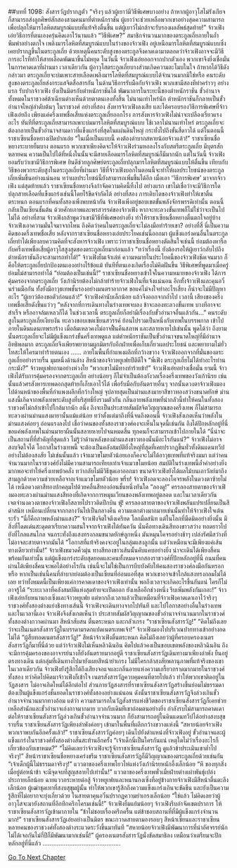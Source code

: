 ##บทที่ 1098: สังสารวัฏปรากฏตัว
“จริงๆ แล้วผู้เยาว์มีวิธีพิเศษบางอย่าง ถ้าหากผู้อาวุโสไม่รังเกียจ ก็สามารถส่งลูกศิษย์สักสองสามคนมาที่ตำหนักราชัน ผู้เยาว์จะช่วยเหลือพวกเขาอย่างสุดความสามารถ เพื่อปลุกให้มารโลหิตสมบูรณ์แบบที่แท้จริงตื่นขึ้น แต่ผู้เยาว์ไม่กล้าจะรับรองผลลัพธ์สุดท้าย!”
จ้าวเฟิงเอ่ยวิธีการที่ตนเองครุ่นคิดเอาไว้นานแล้ว
“วิธีพิเศษ?”
สมาชิกจำนวนมากของตระกูลเถี่ยภายในถ้ำพึมพำอย่างตกใจ
เพลิงมารโลหิตที่สมบูรณ์แบบในร่างของจ้าวเฟิง อยู่เหนือมารโลหิตที่สมบูรณ์แบบซึ่งเคยปรากฏขึ้นในตระกูลเถี่ย ด้วยเหตุนี้คนระดับสูงของตระกูลจึงคาดเดามาตลอดว่าจ้าวเฟิงอาจจะมีวิธีการอะไรที่ทำให้สายเลือดพัฒนาขึ้นไม่หยุด
ในวันนี้ จ้าวเฟิงเอ่ยออกจากปากตัวเอง พวกเขาจึงยิ่งเชื่อมั่นในการคาดเดาที่ผ่านมา
เวลาเดียวกัน ผู้อาวุโสตระกูลเถี่ยบางส่วนเกิดความละโมบในใจ ถ้าหากได้วิธีดังกล่าวมา ตระกูลเถี่ยจะบ่มเพาะสายเลือดเพลิงมารโลหิตที่สมบูรณ์แบบได้จำนวนมากมิใช่หรือ
คนระดับสูงของตระกูลเถี่ยส่งกระแสจิตสื่อสารกัน
ในด้านวิธีการรับมือกับจ้าวเฟิง พวกเขามีสองทีท่าคร่าวๆ
อย่างแรก รับปากจ้าวเฟิง ยังเป็นมิตรกับตำหนักราชันได้
พัฒนาการในระยะนี้ของตำหนักราชัน ขั้วอำนาจทั้งหมดในราชวงศ์ต้าเฉียนต่างเห็นด้วยตาตนเองทั้งสิ้น ไม่นานเท่าไหร่นัก ตำหนักราชันก็กลายเป็นขั้วอำนาจใหญ่ลำดับต้นๆ ในราชวงศ์
อย่างที่สอง สังหารจ้าวเฟิงลงเสีย และได้ครอบรองวิธีการพิเศษที่จ้าวเฟิงเอ่ยถึง
เพียงแค่ครึ่งเทพชื่อเสี่ยแห่งตระกูลเถี่ยออกโรง การสังหารจ้าวเฟิงไม่น่าจะเปลืองเรี่ยวแรงอะไร
ทันทีที่ตระกูลเถี่ยสามารถเพาะบ่มมารโลหิตที่สมบูรณ์แบบ ใช้เวลาไม่นานเท่าไหร่ ตระกูลเถี่ยจะต้องกลายเป็นขั้วอำนาจสามดาวที่แข็งแกร่งที่สุดในแผ่นดินใหญ่ กระทั่งไปถึงขั้นสี่ดาวได้
แต่ในตอนนี้ ราชาเซียนชื่อหยางเปิดปากเอ่ย
“ในเมื่อเป็นแบบนี้ คงต้องลำบากสหายน้อยจ้าวแล้ว!”
ราชาเซียนชื่อหยางระบายยิ้มบาง
ตอนแรก พวกเขาเพียงคิดจะให้จ้าวเฟิงร่วมหอลงโรงกับสตรีตระกูลเถี่ย มีบุตรสักหลายคน ความเป็นไปได้ที่หนึ่งในนั้นจะมีสายเลือดมารโลหิตที่สมบูรณ์ก็มีมากนัก
แต่ในวันนี้ จ้าวเฟิงยอมรับว่าเขามีวิธีการพิเศษ ยินดีช่วยลูกศิษย์ตระกูลเถี่ยปลุกมารโลหิตที่สมบูรณ์แบบให้ตื่นขึ้น
เทียบกับวิธีของพวกระดับสูงในตระกูลเถี่ยที่ผ่านมา วิธีที่จ้าวเฟิงบอกในตอนนี้จะทำให้ผลประโยชน์ของตระกูลเถี่ยเพิ่มขึ้นอย่างแน่นอน
ทว่าผลประโยชน์นี้ยังสามารถเพิ่มขึ้นได้อีก เมื่อเอา ‘วิธีการพิเศษ’ มาจากจ้าวเฟิง
แต่สุดท้ายแล้ว ราชาเซียนชื่อหยางจึงกำจัดความคิดนี้ทิ้งไป
อย่างแรก เขาไม่เชื่อว่าจะมีวิธีการใดปลุกสายเลือดที่แข็งแกร่งเช่นนี้โดยไร้ขีดจำกัดได้
อย่างที่สอง การเติบโตของจ้าวเฟิงทำให้เขาตื่นตระหนก ตอนแรกที่คนทั้งสองเพิ่งพบหน้ากัน จ้าวเฟิงเพิ่งอยู่ขอบเขตขั้นพลังจักรพรรดิเท่านั้น ตอนนี้กลับเป็นเซียนชั้นต้น ด้วยศักยภาพและพรสวรรค์ของจ้าวเฟิง หากจะทะลวงขั้นเทพก็ไม่ใช่ว่าจะเป็นไปไม่ได้
อย่างที่สาม จ้าวเฟิงกล้าพูดว่าเขามีวิธีที่พิเศษอย่างยิ่ง ทำให้ราชาเซียนชื่อหยางตื่นตกใจอยู่บ้าง จ้าวเฟิงเอาความมั่นใจมาจากไหน ถึงคิดว่าคนในตระกูลเถี่ยจะไม่ลงมือทำร้ายเขา?
อย่างที่สี่ นี่เป็นความคิดของครึ่งเทพชื่อเสี่ย
หลังจากราชาเซียนชื่อหยางเอ่ยประโยคเช่นนี้ออกมา ผู้แข็งแกร่งคนอื่นในตระกูลเถี่ยทำได้เพียงลบความคิดที่จะสังหารจ้าวเฟิง
เพราะว่าราชาเซียนชื่อหยางตัดสินใจเช่นนี้ ย่อมต้องหารือกับครึ่งเทพชื่อเสี่ยผู้อาวุโสสูงสุดของตระกูลเถี่ยมาก่อนแล้ว
“ทว่าเรื่องนี้ ยังต้องรอให้ผู้เยาว์กลับไปถึงตำหนักราชันถึงจะสามารถทำได้!”
จ้าวเฟิงยิ้มเจ้าเล่ห์
ความหมายในประโยคนี้ของจ้าวเฟิงชัดเจนมาก ก็คือให้ตระกูลเถี่ยปกป้องตนเองอย่างไร้ข้อแม้ ทันทีที่ตนเองเกิดเรื่องไม่คิดฝันขึ้น วิธีพิเศษที่พูดมาเมื่อครู่ย่อมไม่สามารถทำได้
“ย่อมต้องเป็นเช่นนี้!”
ราชาเซียนชื่อหยางเข้าใจในความหมายของจ้าวเฟิง
ได้การคุ้มครองจากตระกูลเถี่ย วังเก้านิรยต้องไม่กล้าทำร้ายจ้าวเฟิงในที่แจ้งแน่นอน
อีกทั้งจ้าวเฟิงและคุนอวิ๋นร่วมมือกัน ทั้งยังมีอาวุธเทพชั้นรองอย่างมนตราอากาศ ขอแค่ไม่จงใจทำอะไรเสี่ยง ก็น่าจะไม่มีปัญหาอะไร
“ผู้เยาว์ต้องขอตัวก่อนแล้ว!”
จ้าวเฟิงคำนับเล็กน้อย แล้วจึงออกจากถ้ำไป
เวลานี้ เสียงของครึ่งเทพชื่อเสี่ยดังขึ้นแว่วๆ
“หลังจากที่การเดินทางในร่างเทพจบลง ข้าจะลองทะลวงขั้นเทพ บางทีอาจจะสำเร็จ หรืออาจล้มเหลวก็ได้ ในช่วงเวลานี้ ตระกูลเถี่ยก็อย่ามีเรื่องกับขั้วอำนาจอื่นแล้วกัน…”
คนระดับสูงในตระกูลเถี่ยเงียบงัน
ทะลวงขอบเขตเซียนสวรรค์ ย้อนไปรวมเป็นหนึ่งกับเทพในบรรพกาล เข้าไปภายในดินแดนเทพรกร้าง เมื่อล้มเหลวคงไม่อาจฟื้นคืนสภาพ และสลายหายไปเช่นนั้น
พูดได้ว่า ถึงยามนั้นตระกูลเถี่ยจะไม่มีผู้แข็งแกร่งขั้นครึ่งเทพดูแล แต่ตำหนักราชันเป็นขั้วอำนาจขนาดใหญ่ที่มีอำนาจอิทธิพลมาก ตระกูลเถี่ยจึงเพียรพยายามผูกมิตรกับอีกฝ่ายเพื่อเก็บเกี่ยวผลประโยชน์ และพยายามไม่ยั่วโทสะให้ใครมาทำร้ายตนเอง
……
ภายในพื้นที่กำแพงผลึกที่กว้างขวาง จ้าวเฟิงออกจากที่มั่นของตระกูลเถี่ยอย่างราบรื่น
มุมหนึ่งด้านล่าง สีหน้าของจ้าวหยูเฟยปีติดีใจ
“พี่เฟิง ตระกูลเถี่ยไม่ได้ทำอะไรท่านกระมัง?”
จ้าวหยูเฟยถามอย่างห่วงใย
“พวกเขาไม่มีทางทำร้ายข้า!”
จ้าวเฟิงเอ่ยอย่างเชื่อมั่น
ยามนี้ จ้าวเฟิงได้รับการคุ้มครองจากตระกูลเถี่ย อย่างน้อยๆ ก็ไม่จำเป็นต้องกังวลเรื่องครึ่งเทพของวังเก้านิรย เช่นนั้นแล้วศรสังหารเทพดอกสุดท้ายก็เก็บเอาไว้ได้ เพื่อรับมือกับอันตรายอื่นๆ
จากนั้นดวงตาจ้าวเฟิงมองไปด้านหน้าของพื้นที่กำแพงผลึกที่กว้างใหญ่
จุปลายสุดเป็นม่านแสงมายาสีขาวทองสว่างขนาดยักษ์ ม่านแสงนี้เกิดจากพลังเทพระดับสูงที่บริสุทธิ์ยิ่งรวมตัวกัน กลิ่นอายพลังเทพที่น่ากลัวนี้ทำให้คนในทั้งสองราชวงศ์ไม่กล้าเข้าไปใกล้มากนัก
อนึ่ง ถึงจะเป็นประสาทสัมผัสจิตวิญญาณของครึ่งเทพ ก็ไม่สามารถทะลวงผ่านม่านแสงมายานั้นแม้แต่น้อย
ทว่าตั้งแต่มาถึงที่นี่จนถึงตอนนี้ จ้าวเฟิงสังเกตเห็นว่าพลังในม่านแสงค่อยๆ อ่อนแรงลงไป
เชื่อว่าคนของทั้งสองราชวงศ์คงจะเห็นในจุดนี้เช่นกัน ถึงได้ปักหลักอยู่ที่นี่
ขอแค่พลังเทพในม่านมายาผืนนั้นสลายหายไปจนหมดสิ้น ทุกคนก็จะสามารถเข้าไปภายในได้
“นี่น่าจะเป็นสถานที่ที่สำคัญที่สุดแล้ว ไม่รู้ว่าด้านหลังของม่านแสงขาวทองนั้นมีอะไรกันแน่?”
จ้าวเฟิงไม่อาจสงบจิตใจได้
โอกาสในร่างเทพนี้ จะต้องเป็นคลังสมบัติยิ่งใหญ่ที่สุดที่เคยปรากฏขึ้นทั่วทั้งดินแดนทวีปอย่างไม่ต้องสงสัย
ไม่เช่นนั้นแล้ว เจ้าแมวขโมยตัวน้อยเองก็คงจะไม่ได้อาวุธเทพที่แท้จริงมมา
แต่ว่าคนจำนวนมากในราชวงศ์ยังไม่มีความสามารถเทียบเท่าเจ้าแมวขโมยน้อย สมบัติในร่างเทพนี้ล้ำค่าอย่างยิ่ง มากพอจะทำให้ครึ่งเทพบ้าคลั่ง ทว่ากลับไม่มีวิธีขุดเอาออกมา
ขนาดจ้าวเฟิงยังได้ผลไม้บนเถาวัลย์มาถึงสามลูกด้วยความช่วยเหลือจากเจ้าแมวขโมยตัวน้อย
พรึ่บ!
จ้าวเฟิงอดจะลองโคจรพลังในดวงตาซ้ายไม่ได้ เหนือดวงตาสีทองปกคลุมไปด้วยคลื่นสีทองอ่อนชั้นหนึ่งทันใด
“ลองดู!”
ครรลองสายตาของจ้าวเฟิงมองทะลวงผ่านม่านแสงสีทองที่เกิดจากการหมุนเวียนของพลังเทพอยู่ตลอด และในเวลาเดียวกัน เจตจำนงดวงตาของจ้าวเฟิงก็สลายไปราวติดปีกบิน
ฟู่!
ครรลองสายตาของจ้าวเฟิงพลันแปรเปลี่ยนเป็นสีดำสนิท เหมือนเปลี่ยนจากกลางวันไปเป็นกลางคืน ความแตกต่างมากมายเช่นนั้นทำให้จ้าวเฟิงใจเต้นระรัว
“นี่ก็คือภาพหลังม่านแสง?”
จ้าวเฟิงจิตใจตึงเครียด
โลกมืดสนิท
แต่ในโลกที่มืดมิดอย่างยิ่งนั้น มีสิ่งที่โดดเด่นสะดุดตาเรียกความสนใจจากจ้าวเฟิงได้ทันควัน
นั่นคือทางเดินสีทองขาวสว่าง ทอดยาวไปยังที่ไกลแสนไกล จนกระทั่งถึงแสงทรงกลมขนาดยักษ์ลูกหนึ่ง มันหมุนโคจรอย่างช้าๆ เปล่งรัศมีสว่างที่ไม่อาจละสายตาจากมันได้
“โอกาสที่แท้จริงคงจะอยู่ในกลุ่มแสงลูกนั้น แต่ว่าเหมือนจะมีเพียงแค่เส้นทางเดียวเท่านั้น!”
จ้าวเฟิงขมวดคิ้วมุ่น
ทางสีทองขาวเส้นนั้นคับแคบอย่างยิ่ง น่าจะเดินได้เพียงสี่คนพร้อมกันเท่านั้น
แต่ผู้แข็งแกร่งระดับสุดยอดและคนทั้งหมดจากสองราชวงศ์ที่ปักหลักอยู่ที่นี่ ถนนที่คนผ่านได้เพียงสี่คนจะพอได้อย่างไรกัน
เช่นนี้จะไม่ใช่เป็นการบีบบังคับให้คนสองราชวงศ์ลงมือกันหรอกหรือ หากเป็นเช่นนี้คนที่ลำบากย่อมต้องเป็นเซียนที่อ่อนแอที่สุด พวกเขาอาจเข้าใกล้แสงทรงกลมไม่ได้เลย
ทว่าทั้งหมดนี้เป็นเพียงแค่การคาดเดาของจ้าวเฟิงเท่านั้น พอถึงเวลาจะเกิดอะไรขึ้นกันแน่ ใครก็ไม่อาจรู้ได้
“ระยะเวลาที่คลังสมบัติแห่งสุดท้ายจะเปิดออก ยังเหลืออีกช่วงหนึ่ง รีบเพิ่มพลังกันเถอะ!”
จ้าวเฟิงเอ่ยกับหนานกงเซิ่งและจ้าวหยูเฟย
แต่หากถึงเวลาแล้วเป็นเหมือนที่จ้าวเฟิงคาดเดาเอาไว้จริงๆ ราชวงศ์ทั้งสองต่างแย่งชิงทางเส้นนี้ จ้าวเฟิงจะเดินทางจากไปทันที และไปโอกาสอย่างอื่นในร่างเทพ
และในเวลานี้เอง จ้าวเฟิงจึงสังเกตเห็นว่า ประสาทสัมผัสวิญญาณของขั้วอำนาจจำนวนมากในราชวงศ์ทั้งสองต่างกวาดผ่านมา สีหน้าสับสน ตื่นตระหนก และกลัวเกรง
“ราชาเซียนสังสารวัฏ!”
“คิดไม่ถึงเลยว่าจะเป็นเนตรสังสารวัฏในบรรดามรดกแปดเนตรเทพเจ้า!”
จ้าวเฟิงมองไปบริเวณปากทางเข้าอย่างอดไม่ได้
“ผู้สืบทอดเนตรสังสารวัฏ!”
สีหน้าจ้าวเฟิงตื่นตระหนก
คิดไม่ถึงเลยว่าผู้ที่ครอบครองเนตรสังสารวัฏก็มาที่นี่ด้วย แต่ว่าจ้าวเฟิงไม่เห็นหลิวฉินอิน คิดไปแล้วคงเป็นขอบเขตพลังของหลิวฉินอิน ถึงจะมีการคุ้มครองของอาจารย์นางก็ยังอันตรายมากอยู่ดี
ราชาเซียนสังสารวัฏเดินทางมาเพียงลำพัง ยืนอยู่ตรงทางเดิน แต่กลุ่มที่เดินทางไปมายังเผยสีหน้ายำเกรง ไม่มีใครกล้าสงสัยพลานุภาพที่แท้จริงของเขา
ในเวลาเดียวกัน จ้าวเฟิงยังรู้สึกได้ถึงเสียงจอแจและกลิ่นอายแห่งความเกรี้ยวกราดมากมายในราชวงศ์ทั้งสอง
ทว่าคิดไปคิดมาจ้าวเฟิงก็เข้าใจ
เนตรสังสารวัฏควบคุมคนที่ตายไปแล้ว ทำให้พวกเขาติดอยู่ในวัฏสงสาร ไม่อาจเกิดใหม่ได้อีกต่อไป
ส่วนกายวัฏสงสารที่ราชาเซียนสังสารวัฏสร้างขึ้นย่อมไม่ธรรมดา ต้องเป็นผู้แข็งแกร่งชั้นยอดในราชวงศ์ทั้งสองอย่างแน่นอน ดังนั้นราชาเซียนสังสารวัฏจึงล่วงเกินขั้วอำนาจจำนวนมากทางอ้อม
แต่ว่า ความสามารถในวัฏสังสารแห่งชีวิตของราชาเซียนสังสารวัฏก็เคยช่วยเหลือสำนักและขั้วอำนาจเก่งกาจมากมาย
บวกกับเดิมทีเขาถ่อมตนอย่างยิ่ง กำลังรบไม่สามารถคาดเดา ต่อให้ราชาเซียนสังสารวัฏล่วงเกินขั้วอำนาจจำนวนมาก ก็ยังสามารถอยู่ในดินแดนทวีปได้อย่างสงบสุขราบรื่น
ราชาเซียนสังสารวัฏเพียงลำพังค่อยๆ เข้ามาในพื้นที่ผลึกกว้างขวางแห่งนี้
“สหายน้อยจ้าวเฟิง พวกเราพบกันอีกครั้งแล้ว!”
ราชาเซียนสังสารวัฏค่อยๆ เดินไปยังตำแหน่งที่จ้าวเฟิงอยู่
ขั้วอำนาจและผู้แข็งแกร่งในราชวงศ์ทั้งสองต่างสั่นสะท้านอีกครั้ง
“เจ้าเด็กนี่เป็นใครกันแน่ เหตุใดไม่ว่าเรื่องอะไรก็เกี่ยวข้องกับเขาหมด?”
“ไม่คิดเลยว่าจ้าวเฟิงจะรู้จักราชาเซียนสังสารวัฏ ดูแล้วข้าประเมินเขาต่ำไปจริงๆ!”
สีหน้าราชาเซียนชื่อหยางเคร่งขรึม ราชาเซียนสังสารวัฏก็มีวิญญาณของตระกูลเถี่ยด้วยเช่นกัน
“เจ้าเด็กผู้นี้ไม่ธรรมดาจริงๆ!”
แววตาของครึ่งเทพโยวไห่แห่งวังเก้านิรยหนักอึ้งเล็กน้อย
“หึ ของทุกสิ่งเมื่อยู่ต่อหน้าข้า จะมีจุดจบที่สูญสลายไปเท่านั้น!”
แววตาของครึ่งเทพพั่วเมี่ยฝ่ายต่างเผ่าพันธุ์เปล่งประกายเล็กน้อย ฉายแววกระหายต่อสู้
จ้าวหยูเฟยและหนานกงเซิ่งที่อยู่ข้างกายจ้าวเฟิงมีสีหน้าตื่นตะลึงเล็กน้อย ผู้เฒ่าชุดเทาที่สงบสุขุมผู้นั้น ทำให้พวกเขารู้สึกถึงความแข็งแกร่งเกินจะขัดขืน และยังเป็นความรู้สึกที่ไม่อยากจะยุ่งเกี่ยวด้วย
ในสายตาคุนอวิ๋นปรากฏความยำเกรงเล็กน้อย
“ใช่แล้ว ไม่คิดเลยว่าผู้อาวุโสจะมายังสถานที่อึกทึกครึกโครมเช่นนี้!”
จ้าวเฟิงยิ้มแย้มน้อยๆ
จ้าวเฟิงรีบกำจัดเขตปราการ ให้ราชาเซียนสังสารวัฏเข้ามาภายใน
“ข้าไม่ชอบเรื่องครึกครื้น แต่ข้าชอบสถานที่ที่มีผู้แข็งแกร่งจำนวนมาก!”
ราชาเซียนสังสารวัฏเอ่ยอย่างเป็นมิตร ขณะกวาดสายตามองรอบๆ
สีหน้าเซียนและราชาเซียนหลายคนของราชวงศ์ทั้งสองต่างระแวดระวังขึ้นมาทันที
“สหายน้อยจ้าวเฟิงมีพัฒนาการที่น่าอัศจรรย์นัก ไม่ได้เจอกันไม่กี่ปีก็มีพัฒนามากเช่นนี้!”
ผู้ครองเนตรสังสารวัฏนั่งขัดสมาธิลง เหมือนว่าเตรียมจะปักหลักอยู่ที่นี่แล้ว
……………………………………..


[Go To Next Chapter]( ./336.md)